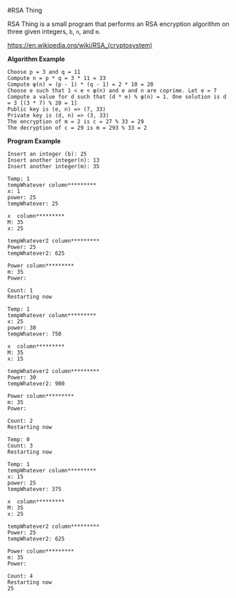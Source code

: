 #RSA Thing


RSA Thing is a small program that performs an RSA encryption algorithm on three given integers, `b`, `n`, and `m`.

https://en.wikipedia.org/wiki/RSA_(cryptosystem)

**Algorithm Example**

```
Choose p = 3 and q = 11
Compute n = p * q = 3 * 11 = 33
Compute φ(n) = (p - 1) * (q - 1) = 2 * 10 = 20
Choose e such that 1 < e < φ(n) and e and n are coprime. Let e = 7
Compute a value for d such that (d * e) % φ(n) = 1. One solution is d = 3 [(3 * 7) % 20 = 1]
Public key is (e, n) => (7, 33)
Private key is (d, n) => (3, 33)
The encryption of m = 2 is c = 27 % 33 = 29
The decryption of c = 29 is m = 293 % 33 = 2
```

**Program Example**

```
Insert an integer (b): 25
Insert another integer(n): 13
Insert another integer(m): 35

Temp: 1
tempWhatever column*********
x: 1
power: 25
tempWhatever: 25

x  column*********
M: 35
x: 25

tempWhatever2 column*********
Power: 25
tempWhatever2: 625

Power column*********
m: 35
Power: 

Count: 1
Restarting now

Temp: 1
tempWhatever column*********
x: 25
power: 30
tempWhatever: 750

x  column*********
M: 35
x: 15

tempWhatever2 column*********
Power: 30
tempWhatever2: 900

Power column*********
m: 35
Power: 

Count: 2
Restarting now

Temp: 0
Count: 3
Restarting now

Temp: 1
tempWhatever column*********
x: 15
power: 25
tempWhatever: 375

x  column*********
M: 35
x: 25

tempWhatever2 column*********
Power: 25
tempWhatever2: 625

Power column*********
m: 35
Power: 

Count: 4
Restarting now
25
```
